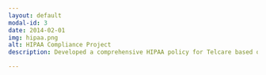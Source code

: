 ```yaml
---
layout: default
modal-id: 3
date: 2014-02-01
img: hipaa.png
alt: HIPAA Compliance Project
description: Developed a comprehensive HIPAA policy for Telcare based on industry best practices as well as commitments to vendors. Performed the initial gap analysis and ran the project to completion. 

---
```

